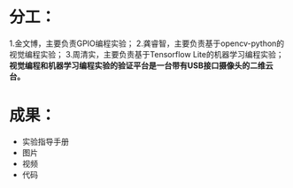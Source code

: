# 分工：
1.金文博，主要负责GPIO编程实验；
2.龚睿智，主要负责基于opencv-python的视觉编程实验；
3.周清实，主要负责基于Tensorflow Lite的机器学习编程实验；
**视觉编程和机器学习编程实验的验证平台是一台带有USB接口摄像头的二维云台。**
# 成果：
- 实验指导手册
- 图片
- 视频
- 代码
